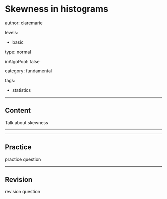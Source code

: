 # Skewness in histograms

author: claremarie

levels:

  - basic

type: normal

inAlgoPool: false

category: fundamental

tags:

  - statistics





---
## Content

Talk about skewness


---
---
## Practice

practice question



---
## Revision

revision question

